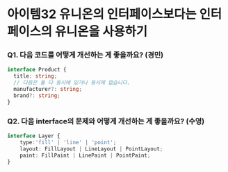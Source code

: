 # 아이템32 유니온의 인터페이스보다는 인터페이스의 유니온을 사용하기

### Q1. 다음 코드를 어떻게 개선하는 게 좋을까요? (경민)

```ts
interface Product {
  title: string;
  // 다음은 둘 다 동시에 있거나 동시에 없습니다.
  manufacturer?: string;
  brand?: string;
}
```

### Q2. 다음 interface의 문제와 어떻게 개선하는 게 좋을까요? (수영)
```ts
interface Layer {
    type:'fill' | 'line' | 'point';
    layout: FillLayout | LineLayout | PointLayout;
    paint: FillPaint | LinePaint | PointPaint;
}
```
